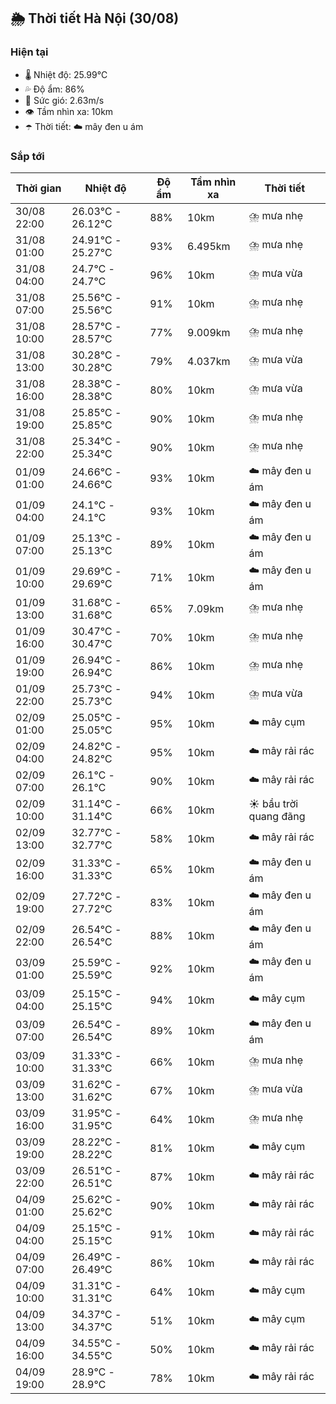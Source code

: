 ## 🌦️ Thời tiết Hà Nội (30/08)

### Hiện tại

- 🌡️ Nhiệt độ: 25.99℃
- 💦 Độ ẩm: 86%
- 💨 Sức gió: 2.63m/s
- 👁️ Tầm nhìn xa: 10km
- ☂️ Thời tiết: ☁️ mây đen u ám

### Sắp tới

| Thời gian | Nhiệt độ | Độ ẩm | Tầm nhìn xa | Thời tiết |
| --- | --- | --- | --- | --- |
| 30/08 22:00 | 26.03℃ - 26.12℃ | 88% | 10km | ⛈️ mưa nhẹ |
| 31/08 01:00 | 24.91℃ - 25.27℃ | 93% | 6.495km | ⛈️ mưa nhẹ |
| 31/08 04:00 | 24.7℃ - 24.7℃ | 96% | 10km | ⛈️ mưa vừa |
| 31/08 07:00 | 25.56℃ - 25.56℃ | 91% | 10km | ⛈️ mưa nhẹ |
| 31/08 10:00 | 28.57℃ - 28.57℃ | 77% | 9.009km | ⛈️ mưa nhẹ |
| 31/08 13:00 | 30.28℃ - 30.28℃ | 79% | 4.037km | ⛈️ mưa vừa |
| 31/08 16:00 | 28.38℃ - 28.38℃ | 80% | 10km | ⛈️ mưa vừa |
| 31/08 19:00 | 25.85℃ - 25.85℃ | 90% | 10km | ⛈️ mưa nhẹ |
| 31/08 22:00 | 25.34℃ - 25.34℃ | 90% | 10km | ⛈️ mưa nhẹ |
| 01/09 01:00 | 24.66℃ - 24.66℃ | 93% | 10km | ☁️ mây đen u ám |
| 01/09 04:00 | 24.1℃ - 24.1℃ | 93% | 10km | ☁️ mây đen u ám |
| 01/09 07:00 | 25.13℃ - 25.13℃ | 89% | 10km | ☁️ mây đen u ám |
| 01/09 10:00 | 29.69℃ - 29.69℃ | 71% | 10km | ☁️ mây đen u ám |
| 01/09 13:00 | 31.68℃ - 31.68℃ | 65% | 7.09km | ⛈️ mưa nhẹ |
| 01/09 16:00 | 30.47℃ - 30.47℃ | 70% | 10km | ⛈️ mưa nhẹ |
| 01/09 19:00 | 26.94℃ - 26.94℃ | 86% | 10km | ⛈️ mưa nhẹ |
| 01/09 22:00 | 25.73℃ - 25.73℃ | 94% | 10km | ⛈️ mưa vừa |
| 02/09 01:00 | 25.05℃ - 25.05℃ | 95% | 10km | ☁️ mây cụm |
| 02/09 04:00 | 24.82℃ - 24.82℃ | 95% | 10km | ☁️ mây rải rác |
| 02/09 07:00 | 26.1℃ - 26.1℃ | 90% | 10km | ☁️ mây rải rác |
| 02/09 10:00 | 31.14℃ - 31.14℃ | 66% | 10km | ☀️ bầu trời quang đãng |
| 02/09 13:00 | 32.77℃ - 32.77℃ | 58% | 10km | ☁️ mây rải rác |
| 02/09 16:00 | 31.33℃ - 31.33℃ | 65% | 10km | ☁️ mây đen u ám |
| 02/09 19:00 | 27.72℃ - 27.72℃ | 83% | 10km | ☁️ mây đen u ám |
| 02/09 22:00 | 26.54℃ - 26.54℃ | 88% | 10km | ☁️ mây đen u ám |
| 03/09 01:00 | 25.59℃ - 25.59℃ | 92% | 10km | ☁️ mây đen u ám |
| 03/09 04:00 | 25.15℃ - 25.15℃ | 94% | 10km | ☁️ mây cụm |
| 03/09 07:00 | 26.54℃ - 26.54℃ | 89% | 10km | ☁️ mây đen u ám |
| 03/09 10:00 | 31.33℃ - 31.33℃ | 66% | 10km | ⛈️ mưa nhẹ |
| 03/09 13:00 | 31.62℃ - 31.62℃ | 67% | 10km | ⛈️ mưa vừa |
| 03/09 16:00 | 31.95℃ - 31.95℃ | 64% | 10km | ⛈️ mưa nhẹ |
| 03/09 19:00 | 28.22℃ - 28.22℃ | 81% | 10km | ☁️ mây cụm |
| 03/09 22:00 | 26.51℃ - 26.51℃ | 87% | 10km | ☁️ mây rải rác |
| 04/09 01:00 | 25.62℃ - 25.62℃ | 90% | 10km | ☁️ mây rải rác |
| 04/09 04:00 | 25.15℃ - 25.15℃ | 91% | 10km | ☁️ mây rải rác |
| 04/09 07:00 | 26.49℃ - 26.49℃ | 86% | 10km | ☁️ mây rải rác |
| 04/09 10:00 | 31.31℃ - 31.31℃ | 64% | 10km | ☁️ mây cụm |
| 04/09 13:00 | 34.37℃ - 34.37℃ | 51% | 10km | ☁️ mây cụm |
| 04/09 16:00 | 34.55℃ - 34.55℃ | 50% | 10km | ☁️ mây rải rác |
| 04/09 19:00 | 28.9℃ - 28.9℃ | 78% | 10km | ☁️ mây rải rác |
